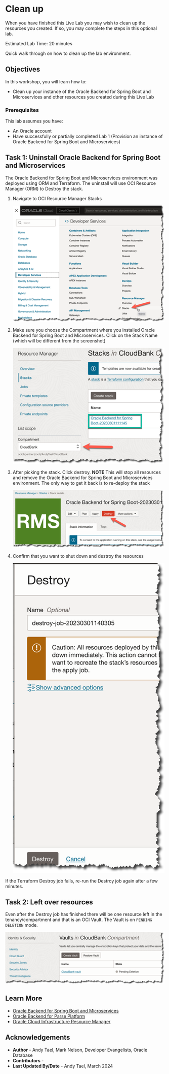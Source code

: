 # Clean up

When you have finished this Live Lab you may wish to clean up the resources you created.  If so, you may complete the steps in this optional lab.

Estimated Lab Time: 20 minutes

Quick walk through on how to clean up the lab environment.

[](videohub:1_61xelvjd)

## Objectives

In this workshop, you will learn how to:

* Clean up your instance of the Oracle Backend for Spring Boot and Microservices and other resources you created during this Live Lab

### Prerequisites

This lab assumes you have:

* An Oracle account
* Have successfully or partially completed Lab 1 (Provision an instance of Oracle Backend for Spring Boot and Microservices)

## Task 1: Uninstall Oracle Backend for Spring Boot and Microservices

The Oracle Backend for Spring Boot and Microservices environment was deployed using ORM and Terraform.  The uninstall will use OCI Resource Manager (ORM) to Destroy the stack.

1. Navigate to OCI Resource Manager Stacks

   ![OCI ORM](images/orm-stacks.png " ")

2. Make sure you choose the Compartment where you installed Oracle Backend for Spring Boot and Microservices. Click on the Stack Name (which will be different from the screenshot)

   ![Select Stack](images/pick-stack.png " ")

3. After picking the stack. Click destroy. **NOTE** This will stop all resources and remove the Oracle Backend for Spring Boot and Microservices environment. The only way to get it back is to re-deploy the stack

   ![Destroy Stack](images/destroy-stack.png " ")

4. Confirm that you want to shut down and destroy the resources

   ![Destroy Stack](images/confirm-destroy.png " ")

If the Terraform Destroy job fails, re-run the Destroy job again after a few minutes.

## Task 2: Left over resources

Even after the Destroy job has finished there will be one resource left in the tenancy/compartment and that is an OCI Vault. The Vault is on `PENDING DELETION` mode.

   ![OCI Vault](images/vault.png " ")

## Learn More

* [Oracle Backend for Spring Boot and Microservices](http://bit.ly/oraclespringboot/)
* [Oracle Backend for Parse Platform](https://oracle.github.io/microservices-datadriven/mbaas/)
* [Oracle Cloud Infrastructure Resource Manager](https://docs.oracle.com/en-us/iaas/Content/ResourceManager/home.htm#top)

## Acknowledgements

* **Author** - Andy Tael, Mark Nelson, Developer Evangelists, Oracle Database
* **Contributors** - [](var:contributors)
* **Last Updated By/Date** - Andy Tael, March 2024
